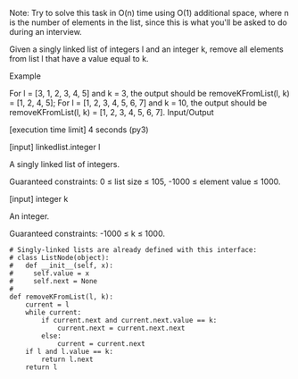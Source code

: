 Note: Try to solve this task in O(n) time using O(1) additional space, where n is the number of elements in the list, since this is what you'll be asked to do during an interview.

Given a singly linked list of integers l and an integer k, remove all elements from list l that have a value equal to k.

Example

For l = [3, 1, 2, 3, 4, 5] and k = 3, the output should be
removeKFromList(l, k) = [1, 2, 4, 5];
For l = [1, 2, 3, 4, 5, 6, 7] and k = 10, the output should be
removeKFromList(l, k) = [1, 2, 3, 4, 5, 6, 7].
Input/Output

[execution time limit] 4 seconds (py3)

[input] linkedlist.integer l

A singly linked list of integers.

Guaranteed constraints:
0 ≤ list size ≤ 105,
-1000 ≤ element value ≤ 1000.

[input] integer k

An integer.

Guaranteed constraints:
-1000 ≤ k ≤ 1000.

```
# Singly-linked lists are already defined with this interface:
# class ListNode(object):
#   def __init__(self, x):
#     self.value = x
#     self.next = None
#
def removeKFromList(l, k):
    current = l
    while current:
        if current.next and current.next.value == k:
            current.next = current.next.next
        else:
            current = current.next
    if l and l.value == k:
        return l.next
    return l
```
